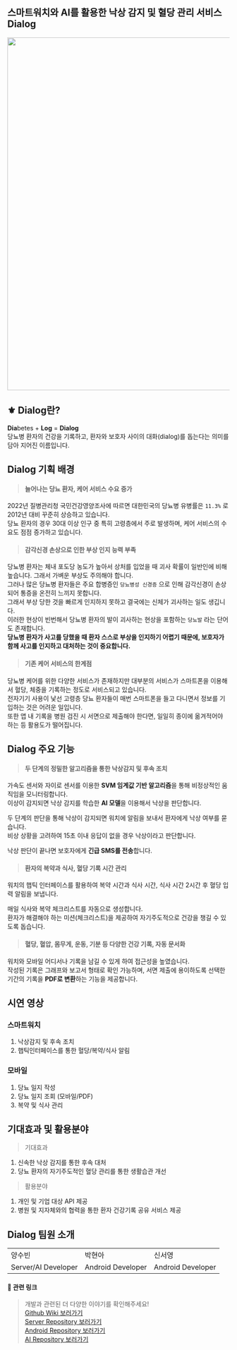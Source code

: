 ## 스마트워치와 AI를 활용한 낙상 감지 및 혈당 관리 서비스 Dialog

<img src="https://github.com/user-attachments/assets/58c6b8ef-c166-45f4-8403-4bb12c023c6f" width="800px" alert="logo"/>

## ⚜️ Dialog란?

**Dia**betes + **Log** = **Dialog** <br/>
당뇨병 환자의 건강을 기록하고, 환자와 보호자 사이의 대화(dialog)를 돕는다는 의미를 담아 지어진 이름입니다. 

## Dialog 기획 배경

> #### 늘어나는 당뇨 환자, 케어 서비스 수요 증가

2022년 질병관리청 국민건강영양조사에 따르면 대한민국의 당뇨병 유병률은 `11.3%` 로 2012년 대비 꾸준히 상승하고 있습니다. <br/>
당뇨 환자의 경우 30대 이상 인구 중 특히 고령층에서 주로 발생하며, 케어 서비스의 수요도 점점 증가하고 있습니다. 

> #### 감각신경 손상으로 인한 부상 인지 능력 부족

당뇨병 환자는 체내 포도당 농도가 높아서 상처를 입었을 때 괴사 확률이 일반인에 비해 높습니다. 그래서 가벼운 부상도 주의해야 합니다. <br/>
그러나 많은 당뇨병 환자들은 주요 합병증인 `당뇨병성 신경증` 으로 인해 감각신경이 손상되어 통증을 온전히 느끼지 못합니다. <br/>
그래서 부상 당한 것을 빠르게 인지하지 못하고 결국에는 신체가 괴사하는 일도 생깁니다. <br/>
이러한 현상이 빈번해서 당뇨병 환자의 발이 괴사하는 현상을 포함하는 `당뇨발` 라는 단어도 존재합니다. <br/>
**당뇨병 환자가 사고를 당했을 때 환자 스스로 부상을 인지하기 어렵기 때문에, 보호자가 함께 사고를 인지하고 대처하는 것이 중요합니다.**

> #### 기존 케어 서비스의 한계점

당뇨병 케어를 위한 다양한 서비스가 존재하지만 대부분의 서비스가 스마트폰을 이용해서 혈당, 체중을 기록하는 정도로 서비스되고 있습니다. <br/>
전자기기 사용이 낯선 고령층 당뇨 환자들이 매번 스마트폰을 들고 다니면서 정보를 기입하는 것은 어려운 일입니다. <br/>
또한 앱 내 기록을 병원 검진 시 서면으로 제출해야 한다면, 일일히 종이에 옮겨적어야 하는 등 활용도가 떨어집니다. <br/>

## Dialog 주요 기능

> #### 두 단계의 정밀한 알고리즘을 통한 낙상감지 및 후속 조치

가속도 센서와 자이로 센서를 이용한 **SVM 임계값 기반 알고리즘**을 통해 비정상적인 움직임을 모니터링합니다. <br/>
이상이 감지되면 낙상 감지를 학습한 **AI 모델**을 이용해서 낙상을 판단합니다. <br/>

두 단계의 판단을 통해 낙상이 감지되면 워치에 알림을 보내서 환자에게 낙상 여부를 묻습니다. <br/>
비상 상황을 고려하여 15초 이내 응답이 없을 경우 낙상이라고 판단합니다. <br/>

낙상 판단이 끝나면 보호자에게 **긴급 SMS를 전송**합니다.

> #### 환자의 복약과 식사, 혈당 기록 시간 관리

워치의 햅틱 인터페이스를 활용하여 복약 시간과 식사 시간, 식사 시간 2시간 후 혈당 입력 알림을 보냅니다. <br/>

매일 식사와 복약 체크리스트를 자동으로 생성합니다.<br/>
환자가 해결해야 하는 미션(체크리스트)을 제공하여 자기주도적으로 건강을 챙길 수 있도록 돕습니다.

> #### 혈당, 혈압, 몸무게, 운동, 기분 등 다양한 건강 기록, 자동 문서화

워치와 모바일 어디서나 기록을 남길 수 있게 하여 접근성을 높였습니다. <br/>
작성된 기록은 그래프와 보고서 형태로 확인 가능하며, 서면 제출에 용이하도록 선택한 기간의 기록을 **PDF로 변환**하는 기능을 제공합니다.

## 시연 영상

### 스마트워치
1. 낙상감지 및 후속 조치
2. 햅틱인터페이스를 통한 혈당/복약/식사 알림

### 모바일
1. 당뇨 일지 작성
2. 당뇨 일지 조회 (모바일/PDF)
3. 복약 및 식사 관리

## 기대효과 및 활용분야

> 기대효과

1. 신속한 낙상 감지를 통한 후속 대처
2. 당뇨 환자의 자기주도적인 혈당 관리를 통한 생활습관 개선

> 활용분야

1. 개인 및 기업 대상 API 제공
2. 병원 및 지자체와의 협력을 통한 환자 건강기록 공유 서비스 제공



## Dialog 팀원 소개
<table>
  <tr>
    <td>양수빈</td>
    <td>박현아</td>
    <td>신서영</td>
  </tr>
  <tr>
    <td>Server/AI Developer</td>
    <td>Android Developer</td>
    <td>Android Developer</td>
  </tr>
</table>

#### 🔗 관련 링크
> 개발과 관련된 더 다양한 이야기를 확인해주세요!<br/>
> <a href="https://github.com/epilog-swu/Front/wiki">Github Wiki 보러가기</a><br/>
> <a href="https://github.com/epilog-swu/Server">Server Repository 보러가기</a><br/>
> <a href="https://github.com/epilog-swu/Front">Android Repository 보러가기</a><br/>
> <a href="https://github.com/epilog-swu/AI">AI Repository 보러가기</a>
